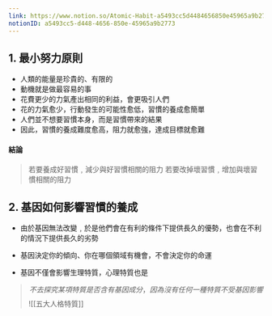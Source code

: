```yaml
---
link: https://www.notion.so/Atomic-Habit-a5493cc5d4484656850e45965a9b2773
notionID: a5493cc5-d448-4656-850e-45965a9b2773
---
```

## 1. 最小努力原則
- 人類的能量是珍貴的、有限的
- 動機就是做最容易的事
- 花費更少的力氣產出相同的利益，會更吸引人們
- 花的力氣愈少，行動發生的可能性愈低，習慣的養成愈簡單
- 人們並不想要習慣本身，而是習慣帶來的結果
- 因此，習慣的養成難度愈高，阻力就愈強，達成目標就愈難

#### 結論
>若要養成好習慣﹐減少與好習慣相關的阻力
>若要改掉壞習慣﹐增加與壞習慣相關的阻力

## 2. 基因如何影響習慣的養成

- 由於基因無法改變﹐於是他們會在有利的條件下提供長久的優勢，也會在不利的情況下提供長久的劣勢

- 基因決定你的傾向、你在哪個領域有機會，不會決定你的命運

- 基因不僅會影響生理特質，心理特質也是

> $$不去探究某項特質是否含有基因成分，因為沒有任何一種特質不受基因影響$$
  ![[五大人格特質]]
